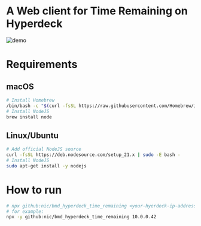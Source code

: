 # A Web client for Time Remaining on Hyperdeck

![demo](https://user-images.githubusercontent.com/66042/136679584-d0f5b3d6-8cc5-463f-9d77-50e555078684.gif)


# Requirements

## macOS
```sh
# Install Homebrew
/bin/bash -c "$(curl -fsSL https://raw.githubusercontent.com/Homebrew/install/HEAD/install.sh)"
# Install NodeJS
brew install node
```

## Linux/Ubuntu
```sh
# Add official NodeJS source
curl -fsSL https://deb.nodesource.com/setup_21.x | sudo -E bash -
# Install NodeJS
sudo apt-get install -y nodejs
```



# How to run

```sh
# npx github:nic/bmd_hyperdeck_time_remaining <your-hyerdeck-ip-address> [<port-for-web-page>]
# for example:
npx -y github:nic/bmd_hyperdeck_time_remaining 10.0.0.42
```
